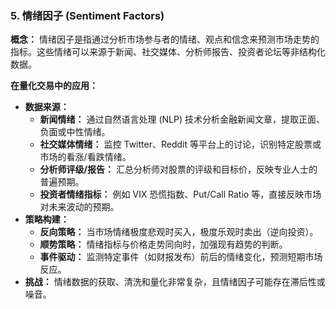 ### 5. 情绪因子 (Sentiment Factors)

**概念：** 情绪因子是指通过分析市场参与者的情绪、观点和信念来预测市场走势的指标。这些情绪可以来源于新闻、社交媒体、分析师报告、投资者论坛等非结构化数据。

**在量化交易中的应用：**
*   **数据来源：**
    *   **新闻情绪：** 通过自然语言处理 (NLP) 技术分析金融新闻文章，提取正面、负面或中性情绪。
    *   **社交媒体情绪：** 监控 Twitter、Reddit 等平台上的讨论，识别特定股票或市场的看涨/看跌情绪。
    *   **分析师评级/报告：** 汇总分析师对股票的评级和目标价，反映专业人士的普遍预期。
    *   **投资者情绪指标：** 例如 VIX 恐慌指数、Put/Call Ratio 等，直接反映市场对未来波动的预期。
*   **策略构建：**
    *   **反向策略：** 当市场情绪极度悲观时买入，极度乐观时卖出（逆向投资）。
    *   **顺势策略：** 情绪指标与价格走势同向时，加强现有趋势的判断。
    *   **事件驱动：** 监测特定事件（如财报发布）前后的情绪变化，预测短期市场反应。
*   **挑战：** 情绪数据的获取、清洗和量化非常复杂，且情绪因子可能存在滞后性或噪音。

